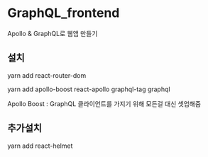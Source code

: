# GraphQL_frontend
Apollo &amp; GraphQL로 웹앱 만들기


## 설치

yarn add react-router-dom

yarn add apollo-boost react-apollo graphql-tag graphql

Apollo Boost : GraphQL 클라이언트를 가지기 위해 모든걸 대신 셋업해줌

## 추가설치

yarn add react-helmet